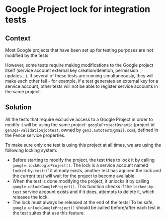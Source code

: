 # Google Project lock for integration tests

## Context

Most Google projects that have been set up for testing purposes are not modified by the tests.

However, some tests require making modifications to the Google project itself (service account external key creation/deletion, permission updates...). If several of these tests are running simultaneously, they will make each other fail - for example, if a test generates an external key for a service account, other tests will not be able to register service accounts in the same project.

## Solution

All the tests that require exclusive access to a Google Project in order to modify it will be using the same project: `googleProjectDynamic` (project id `gen3qa-validationjobtest`, owned by `gen3.autotest@gmail.com`), defined in the Fence service properties.

To make sure only one test is using this project at all times, we are using the following locking system:
- Before starting to modify the project, the test tries to lock it by calling `google.lockGoogleProject()`. The lock is a service account named `locked-by-test`: if it already exists, another test has aquired the lock and the current test will wait for the project to become available.
- When the test is done modifying the project, it unlocks it by calling `google.unlockGoogleProject()`. This function checks if the `locked-by-test` service account exists and if it does, attempts to delete it, which releases the lock.
- The lock must always be released at the end of the tests! To be safe, `google.unlockGoogleProject()` should be called before/after each test in the test suites that use this feature.
